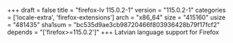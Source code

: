 +++
draft = false
title = "firefox-lv 115.0.2-1"
version = "115.0.2-1"
categories = ['locale-extra', 'firefox-extensions']
arch = "x86_64"
size = "415160"
usize = "481435"
sha1sum = "bc535d9ae3cb98720466f803936428b79f17fcf2"
depends = "['firefox>=115.0.2']"
+++
Latvian language support for Firefox